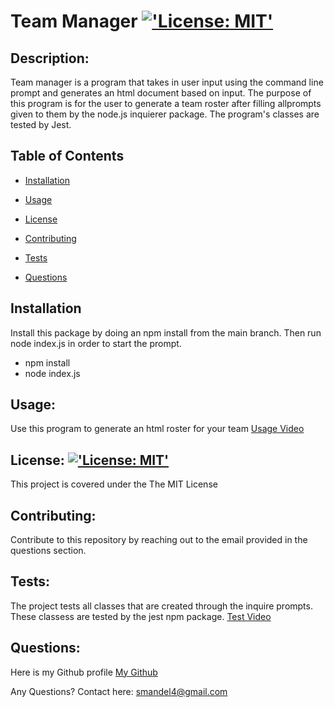# Team Manager [!['License: MIT'](https://img.shields.io/badge/License-MIT-yellow.svg)](https://opensource.org/licenses/MIT) 

## Description:

Team manager is a program that takes in user input using the command line prompt and generates an html document based on input. The purpose of this program is for the user to generate a team roster after filling allprompts given to them by the node.js inquierer package. The program's classes are tested by Jest.


 
## Table of Contents

* [Installation](#Installation)

* [Usage](#Usage)

* [License](#License)

* [Contributing](#Contributing)

* [Tests](#Tests)

* [Questions](#Questions)

## Installation

Install this package by doing an npm install from the main branch. Then run node index.js in order to start the prompt.
 * npm install
 * node index.js

## Usage:

Use this program to generate an html roster for your team 
[Usage Video](https://watch.screencastify.com/v/CIkjFd5OKw6bc2FRgT7Q)
 
## License: [!['License: MIT'](https://img.shields.io/badge/License-MIT-yellow.svg)](https://opensource.org/licenses/MIT)

This project is covered under the The MIT License 
 
## Contributing:

Contribute to this repository by reaching out to the email provided in the questions section. 
 
## Tests:

The project tests all classes that are created through the inquire prompts. These classess are tested by the jest npm package. 
[Test Video](https://watch.screencastify.com/v/bDeHy7fhhX2DCdm6AOB8)
 
## Questions:

Here is my Github profile [My Github](https://github.com/Sambalogna)
 
Any Questions? Contact here: smandel4@gmail.com

                            